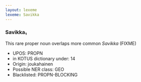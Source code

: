 ```yaml
---
layout: lexeme
lexeme: Savikka
---
```


###  Savikka₁

This rare proper noun overlaps more common *Savikka* (FIXME)
* UPOS:  PROPN
* in KOTUS dictionary under:  14
* Origin:  joukahainen
* Possible NER class:  GEO
* Blacklisted:  PROPN-BLOCKING

